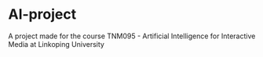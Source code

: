 # AI-project
A project made for the course TNM095 - Artificial Intelligence for Interactive Media at Linkoping University
